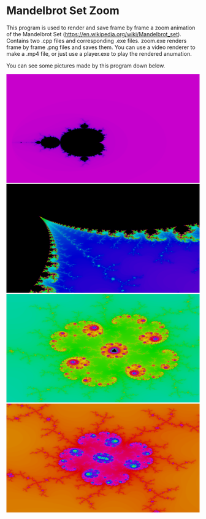 # Mandelbrot Set Zoom
This program is used to render and save frame by frame a zoom animation of the Mandelbrot Set (https://en.wikipedia.org/wiki/Mandelbrot_set).
Contains two .cpp files and corresponding .exe files. zoom.exe renders frame by frame .png files and saves them. You can use a video renderer to make a .mp4 file, or just use a player.exe to play the rendered anumation.

You can see some pictures made by this program down below.

![Mandelbrot Set](https://raw.githubusercontent.com/LeaveMyYard/Mandelbrot-Set-Zoom/master/pic/set1.png)
![Mandelbrot Set](https://raw.githubusercontent.com/LeaveMyYard/Mandelbrot-Set-Zoom/master/pic/set341.png)
![Mandelbrot Set](https://raw.githubusercontent.com/LeaveMyYard/Mandelbrot-Set-Zoom/master/pic/set683.png)
![Mandelbrot Set](https://raw.githubusercontent.com/LeaveMyYard/Mandelbrot-Set-Zoom/master/pic/set892.png)
